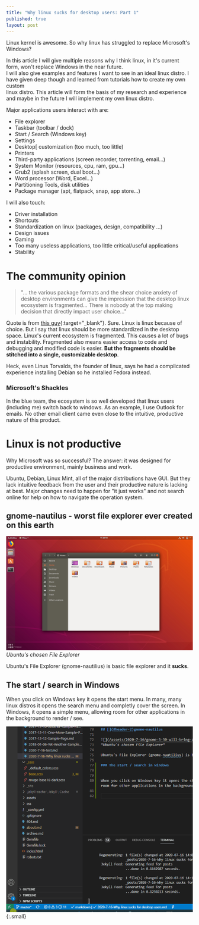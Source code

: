 ```yaml
---
title: "Why linux sucks for desktop users: Part 1"
published: true
layout: post
---
```


Linux kernel is awesome. So why linux has struggled to replace Microsoft's Windows?


In this article I will give multiple reasons why I think linux, in it's current form, won't replace Windows in the near future.\
I will also give examples and features I want to see in an ideal linux distro. I have given deep though and learned from tutorials how to create my own custom\
linux distro. This article will form the basis of my research and experience and maybe in the future I will implement my own linux distro.

Major applications users interact with are:

* File explorer
* Taskbar (toolbar / dock)
* Start / Search (Windows key)
* Settings
* Desktop[ customization (too much, too little)
* Printers
* Third-party applications (screen recorder, torrenting, email...)
* System Monitor (resources, cpu, ram, gpu...)
* Grub2 (splash screen, dual boot...)
* Word processor (Word, Excel...)
* Partitioning Tools, disk utilities
* Package manager (apt, flatpack, snap, app store...)

<!-- 
Return to desktop button (in Windows taskbar right-most)
-->
I will also touch:


* Driver installation
* Shortcuts
* Standardization on linux (packages, design, compatibility ...)
* Design issues
* Gaming
* Too many useless applications, too little critical/useful applications
* Stability


# The community opinion


> "... the various package formats and the shear choice anxiety of desktop environments can give the impression that the desktop linux ecosystem is fragmented... There is nobody at the top making decision that directly impact user choice..."


Quote is from [this guy](https://youtu.be/aeuPBWssF0s?t=43){:target="_blank"}.
Sure. Linux is linux because of choice. But I say that linux should be more standardized in the desktop space. Linux's current ecosystem is fragmented. This causes a lot of bugs and instability. Fragmented also means easier access to code and debugging and modified code is easier. **But the fragments should be stitched into a single, customizable desktop**.


Heck, even Linus Torvalds, the founder of linux, says he had a complicated experience installing Debian so he installed Fedora instead.

### Microsoft's Shackles


In the blue team, the ecosystem is so well developed that linux users (including me) switch back to windows. As an example, I use Outlook for emails. No other email client came even close to the intuitive, productive nature of this product.

# []()Linux is not productive


Why Microsoft was so successful? The answer: it was designed for productive environment, mainly business and work.


Ubuntu, Debian, Linux Mint, all of the major distributions have GUI. But they lack intuitive feedback from the user and their productive nature is lacking at best. Major changes need to happen for "it just works" and not search online for help on how to navigate the operation system.


## [](#header-2)gnome-nautilus - worst file explorer ever created on this earth

![](/assets/2020-7-16/gnome-3-30-will-bring-a-better-flatpak-experience-to-the-nautilus-file-manager-522142-2.jpg)
*Ubuntu's chosen File Explorer*

Ubuntu's File Explorer (gnome-nautilius) is basic file explorer and it **sucks**.

## The start / search in Windows


When you click on Windows key it opens the start menu. In many, many linux distros it opens the search menu and completly cover the screen. In Windows, it opens a simple menu, allowing room for other applications in the background to render / see.

![](/assets/2020-7-16/start.gif){:.small}